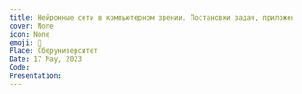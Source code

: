 ```yaml
---
title: Нейронные сети в компьютерном зрении. Постановки задач, приложения, железо, метрики.
cover: None
icon: None
emoji: 👀
Place: Сберуниверситет
Date: 17 May, 2023
Code: 
Presentation: 
---
```


